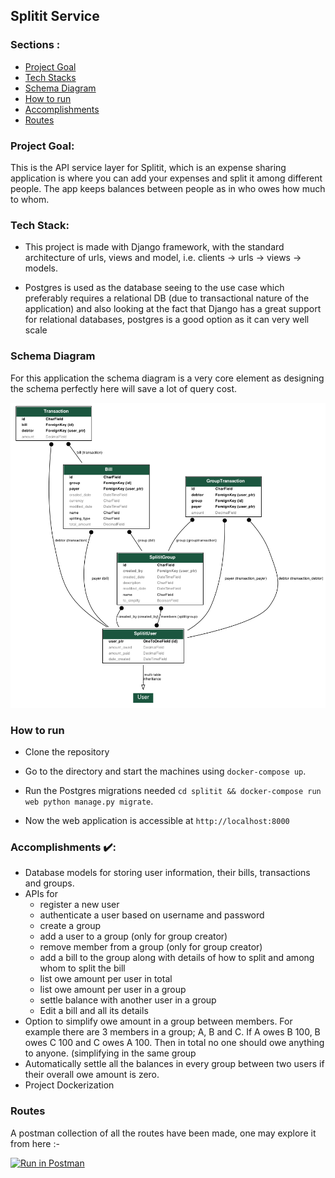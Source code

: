 ## Splitit Service

### Sections :
* [Project Goal](#project-goal-)
* [Tech Stacks](#tech-stacks-%EF%B8%8F)
* [Schema Diagram](#schema-diagram-)
* [How to run](#how-to-run-)
* [Accomplishments](#accomplishments)
* [Routes](#routes)

### Project Goal:

This is the API service layer for Splitit, which is an expense sharing application is where you can add your expenses and split it among different people. The app keeps balances between people as in who owes how much to whom.

### Tech Stack:

* This project is made with Django framework, with the standard architecture of urls, views and model, i.e. clients -> urls -> views -> models.

* Postgres is used as the database seeing to the use case which preferably requires a relational DB (due to transactional nature of the application) and also looking at the fact that Django has a great support for relational databases, postgres is a good option as it can very well scale

### Schema Diagram

For this application the schema diagram is a very core element as designing the schema perfectly here will save a lot of query cost.

![splitit-schema](./images/splitit_schema_dia.png)

### How to run

* Clone the repository

* Go to the directory and start the machines using `docker-compose up`.

* Run the Postgres migrations needed  `cd splitit && docker-compose run web python manage.py migrate`.

* Now the web application is accessible at `http://localhost:8000`

### Accomplishments ✔️:
- Database models for storing user information, their bills, transactions and groups.
- APIs for
    * register a new user
    * authenticate a user based on username and password
    * create a group
    * add a user to a group (only for group creator)
    * remove member from a group (only for group creator)
    * add a bill to the group along with details of how to split and among whom to split the bill
    * list owe amount per user in total
    * list owe amount per user in a group
    * settle balance with another user in a group
    * Edit a bill and all its details
- Option to simplify owe amount in a group between members. For example there are 3 members in a group; A, B and C. If A owes B 100, B owes C 100 and C owes A 100. Then in total no one should owe anything to anyone. (simplifying in the same group
- Automatically settle all the balances in every group between two users if their overall owe amount is zero.
- Project Dockerization

### Routes

A postman collection of all the routes have been made, one may explore it from here :-

[![Run in Postman](https://run.pstmn.io/button.svg)](https://app.getpostman.com/run-collection/de285401f4f0243e3ee8)
